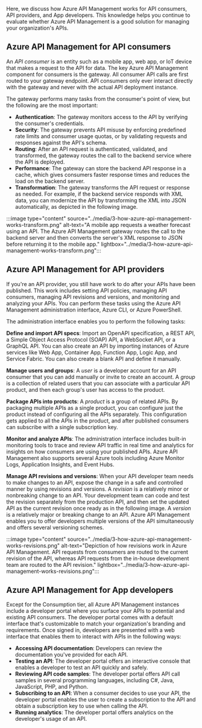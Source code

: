 Here, we discuss how Azure API Management works for API consumers, API providers, and App developers. This knowledge helps you continue to evaluate whether Azure API Management is a good solution for managing your organization's APIs.

## Azure API Management for API consumers

An *API consumer* is an entity such as a mobile app, web app, or IoT device that makes a request to the API for data. The key Azure API Management component for consumers is the gateway. All consumer API calls are first routed to your gateway endpoint. API consumers only ever interact directly with the gateway and never with the actual API deployment instance.

The gateway performs many tasks from the consumer's point of view, but the following are the most important:

- **Authentication**: The gateway monitors access to the API by verifying the consumer's credentials.
- **Security**: The gateway prevents API misuse by enforcing predefined rate limits and consumer usage quotas, or by validating requests and responses against the API's schema.
- **Routing**: After an API request is authenticated, validated, and transformed, the gateway routes the call to the backend service where the API is deployed.
- **Performance**: The gateway can store the backend API response in a cache, which gives consumers faster response times and reduces the load on the backend server.
- **Transformation**: The gateway transforms the API request or response as needed. For example, if the backend service responds with XML data, you can modernize the API by transforming the XML into JSON automatically, as depicted in the following image.

:::image type="content" source="../media/3-how-azure-api-management-works-transform.png" alt-text="A mobile app requests a weather forecast using an API. The Azure API Management gateway routes the call to the backend server and then converts the server's XML response to JSON before returning it to the mobile app." lightbox="../media/3-how-azure-api-management-works-transform.png":::

## Azure API Management for API providers

If you're an API provider, you still have work to do after your APIs have been published. This work includes setting API policies, managing API consumers, managing API revisions and versions, and monitoring and analyzing your APIs. You can perform these tasks using the Azure API Management administration interface, Azure CLI, or Azure PowerShell.

The administration interface enables you to perform the following tasks:

**Define and import API specs**: Import an OpenAPI specification, a REST API, a Simple Object Access Protocol (SOAP) API, a WebSocket API, or a GraphQL API. You can also create an API by importing instances of Azure services like Web App, Container App, Function App, Logic App, and Service Fabric. You can also create a blank API and define it manually.

**Manage users and groups**: A *user* is a developer account for an API consumer that you can add manually or invite to create an account. A *group* is a collection of related users that you can associate with a particular API product, and then each group's user has access to the product.

**Package APIs into products**: A *product* is a group of related APIs. By packaging multiple APIs as a single product, you can configure just the product instead of configuring all the APIs separately. This configuration gets applied to all the APIs in the product, and after published consumers can subscribe with a single subscription key.

**Monitor and analyze APIs**: The administration interface includes built-in monitoring tools to trace and review API traffic in real time and analytics for insights on how consumers are using your published APIs. Azure API Management also supports several Azure tools including Azure Monitor Logs, Application Insights, and Event Hubs.

**Manage API revisions and versions**: When your API developer team needs to make changes to an API, expose the change in a safe and controlled manner by using revisions and versions. A *revision* is a relatively minor or nonbreaking change to an API. Your development team can code and test the revision separately from the production API, and then set the updated API as the current revision once ready as in the following image. A *version* is a relatively major or breaking change to an API. Azure API Management enables you to offer developers multiple versions of the API simultaneously and offers several versioning schemes.

:::image type="content" source="../media/3-how-azure-api-management-works-revisions.png" alt-text="Depiction of how revisions work in Azure API Management. API requests from consumers are routed to the current revision of the API, whereas API requests from the in-house development team are routed to the API revision." lightbox="../media/3-how-azure-api-management-works-revisions.png":::

## Azure API Management for App developers

Except for the Consumption tier, all Azure API Management instances include a developer portal where you surface your APIs to potential and existing API consumers. The developer portal comes with a default interface that's customizable to match your organization's branding and requirements. Once signed in, developers are presented with a web interface that enables them to interact with APIs in the following ways:

- **Accessing API documentation**: Developers can review the documentation you've provided for each API.
- **Testing an API**: The developer portal offers an interactive console that enables a developer to test an API quickly and safely.
- **Reviewing API code samples**: The developer portal offers API call samples in several programming languages, including C#, Java, JavaScript, PHP, and Python.
- **Subscribing to an API**: When a consumer decides to use your API, the developer portal enables the user to create a subscription to the API and obtain a subscription key to use when calling the API.
- **Running analytics**: The developer portal offers analytics on the developer's usage of an API.
